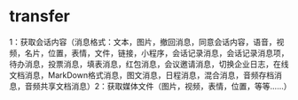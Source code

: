 # transfer
1：获取会话内容（消息格式：文本，图片，撤回消息，同意会话内容，语音，视频，名片，位置，表情，文件，链接，小程序，会话记录消息，会话记录消息项，待办消息，投票消息，填表消息，红包消息，会议邀请消息，切换企业日志，在线文档消息，MarkDown格式消息，图文消息，日程消息，混合消息，音频存档消息，音频共享文档消息）2：获取媒体文件（图片，视频，表情，位置，等等......）
